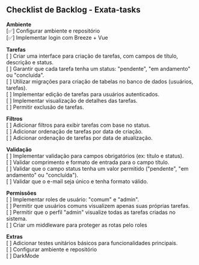 ## Checklist de Backlog - Exata-tasks

**Ambiente**</br>
[✅] Configurar ambiente e repositório </br>
[✅] Implementar login com Breeze + Vue </br>

**Tarefas**</br>
[ ] Criar uma interface para criação de tarefas, com campos de título, descrição e status.</br>
[ ] Garantir que cada tarefa tenha um status: "pendente", "em andamento" ou "concluída".</br>
[ ] Utilizar migrações para criação de tabelas no banco de dados (usuários, tarefas).</br>
[ ] Implementar edição de tarefas para usuários autenticados.</br>
[ ] Implementar visualização de detalhes das tarefas.</br>
[ ] Permitir exclusão de tarefas.</br>

**Filtros**</br>
[ ] Adicionar filtros para exibir tarefas com base no status.</br>
[ ] Adicionar ordenação de tarefas por data de criação.</br>
[ ] Adicionar ordenação de tarefas por data de atualização.</br>

**Validação**</br>
[ ] Implementar validação para campos obrigatórios (ex: título e status).</br>
[ ] Validar comprimento e formato de entrada para o campo título.</br>
[ ] Validar que o campo status tenha um valor permitido ("pendente", "em andamento" ou "concluída").</br>
[ ] Validar que o e-mail seja único e tenha formato válido.</br>

**Permissões**</br>
[ ] Implementar roles de usuário: "comum" e "admin".</br>
[ ] Permitir que usuários comuns visualizem apenas suas próprias tarefas.</br>
[ ] Permitir que o perfil "admin" visualize todas as tarefas criadas no sistema.</br>
[ ] Criar um middleware para proteger as rotas pelo roles </br>

**Extras**</br>
[ ] Adicionar testes unitários básicos para funcionalidades principais.</br>
[ ] Configurar ambiente e repositório </br>
[ ] DarkMode</br>
